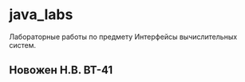 # java_labs
Лабораторные работы по предмету Интерфейсы вычислительных систем.
## Новожен Н.В.  ВТ-41
